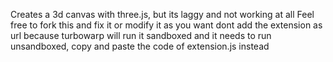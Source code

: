 Creates a 3d canvas with three.js, but its laggy and not working at all
Feel free to fork this and fix it or modify it as you want
dont add the extension as url because turbowarp will run it sandboxed and it needs to run unsandboxed, copy and paste the code of extension.js instead
